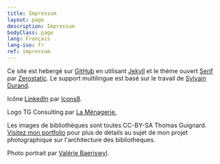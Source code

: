```yaml
---
title: Impressum
layout: page
description: Impressum
bodyClass: page
lang: Français
lang-iso: fr
ref: impressum
---
```


Ce site est hebergé sur [GitHub](https://github.com/timtomch/tgconsulting.ca) en utilisant [Jekyll](https://jekyllrb.com/)
et le thème ouvert [Serif](https://www.zerostatic.io/theme/jekyll-serif/) par [Zerostatic](https://www.zerostatic.io/).
Le support multilingue est basé sur le travail de [Sylvain Durand](https://sylvaindurand.org/making-jekyll-multilingual/).

Icône [LinkedIn](https://icons8.com/icon/8808/linkedin) par [Icons8](https://icons8.com).

Logo TG Consulting par [La Ménagerie.](http://lamenagerie.ch/)

Les images de bibliothèques sont toutes CC-BY-SA Thomas Guignard.
<a href="https://thomasguignard.photo/libraries">Visitez mon portfolio</a> pour plus de détails au sujet de mon projet 
photographique sur l'architecture des bibliothèques.

Photo portrait par [Valérie Baeriswyl](https://valeriebaeriswyl.com/).